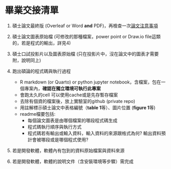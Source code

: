 # 畢業交接清單

1. 碩士論文最終版 (Overleaf or Word **and** PDF)，再檢查一次[論文注意事項](https://github.com/DHLab-TSENG/Resources/blob/master/ManuscriptCheckList.md)
2. 碩士論文圖表原始檔 (可修改的那種檔案，power point or Draw.io file這類的，若是程式的輸出，詳見4)
3. 碩士口試投影片以及圖表原始檔 (只在投影片中，沒在論文中的圖表才需要附，說明同上)
4. 跑出碩論的程式碼與執行過程
    - R markdown (or Quarto) or python jupyter notebook，含檔案，包在一個專案內，**確認在獨立環境可執行此專案**
    - 會跑太久的cell 可以使用cache或是先存暫存檔案
    - 去除有個資的檔案後，放上實驗室的github (private repo)
    - 用註解標示碩士論文中表格編號（**table 1**等）、圖片位置 (**figure 1**等)
    - readme檔要包括:
        -    每個論文圖表是由哪個檔案的哪段程式碼生成
        -    程式碼執行順序與執行方式
        - 程式碼若有輸出或輸入資料，輸入資料的來源跟格式為何? 輸出資料預計會被哪段或是哪個程式使用?
      
5. 若是開發軟體，軟體內有包到的資料原始檔案與資料來源
6. 若是開發軟體，軟體的說明文件（含安裝環境等步驟）需完成

